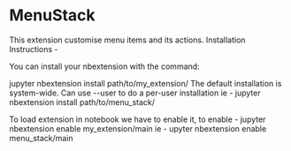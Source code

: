 MenuStack
=========

This extension customise menu items and its actions.
Installation Instructions -

You can install your nbextension with the command:

jupyter nbextension install path/to/my_extension/
The default installation is system-wide. Can use --user to do a per-user installation
ie - jupyter nbextension install path/to/menu_stack/

To load extension in notebook we have to enable it, to enable -
jupyter nbextension enable my_extension/main
ie - upyter nbextension enable menu_stack/main




